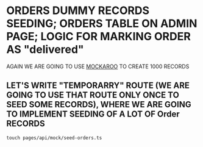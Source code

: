 # ORDERS DUMMY RECORDS SEEDING; ORDERS TABLE ON ADMIN PAGE; LOGIC FOR MARKING ORDER AS "delivered"

AGAIN WE ARE GOING TO USE [MOCKAROO](https://www.mockaroo.com/) TO CREATE 1000 RECORDS

## LET'S WRITE "TEMPORARRY" ROUTE (WE ARE GOING TO USE THAT ROUTE ONLY ONCE TO SEED SOME RECORDS), WHERE WE ARE GOING TO IMPLEMENT SEEDING OF A LOT OF Order RECORDS

```
touch pages/api/mock/seed-orders.ts
```
